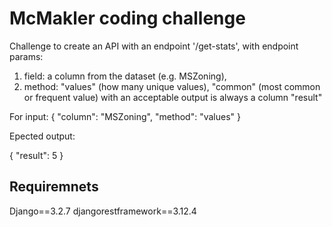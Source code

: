 # McMakler coding challenge

Challenge to create an API with an endpoint '/get-stats', with endpoint params: 
1. field: a column from the dataset (e.g. MSZoning), 
2. method: "values" (how many unique values), "common" (most common or frequent value)
with an acceptable output is always a column "result"

For input:
{
"column": "MSZoning",
"method": "values"
}

Epected output:

{
"result": 5
}

## Requiremnets

Django==3.2.7
djangorestframework==3.12.4
